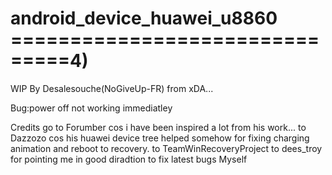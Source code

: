 android_device_huawei_u8860
===============================4)
================================
WIP By Desalesouche(NoGiveUp-FR) from xDA...


Bug:power off not working immediatley

Credits go to Forumber cos i have been inspired a lot from his work...
           to Dazzozo cos his huawei device tree helped somehow for fixing charging animation and reboot to recovery.
           to TeamWinRecoveryProject
           to dees_troy for pointing me in good diradtion to fix latest bugs
              Myself
